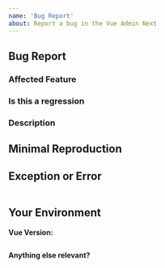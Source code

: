 ```yaml
---
name: 'Bug Report'
about: Report a bug in the Vue Admin Next
---
```


## Bug Report

### Affected Feature

<!-- The issue is caused by feature... -->

### Is this a regression

<!-- Yes, the previous version in which this bug was not present was: ... -->

### Description

<!-- A clear and concise description of the problem... -->

## Minimal Reproduction

<!-- Stackblitz application or GitHub repository... -->

## Exception or Error

```plain

```

## Your Environment

**Vue Version:**

```plain

```

**Anything else relevant?**

<!-- Is this a browser specific issue? If so, please specify the browser and version. -->

<!-- Do any of these matter: operating system, IDE, package manager, HTTP server, ...? If so, please mention it below -->
